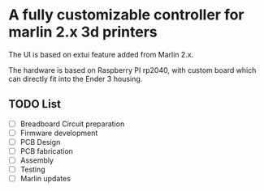 # A fully customizable controller for marlin 2.x 3d printers
The UI is based on extui feature added from Marlin 2.x.

The hardware is based on Raspberry PI rp2040,
with custom board which can directly fit into
the Ender 3 housing. 


## TODO List

- [ ] Breadboard Circuit preparation
- [ ] Firmware development
- [ ] PCB Design
- [ ] PCB fabrication
- [ ] Assembly
- [ ] Testing
- [ ] Marlin updates 
